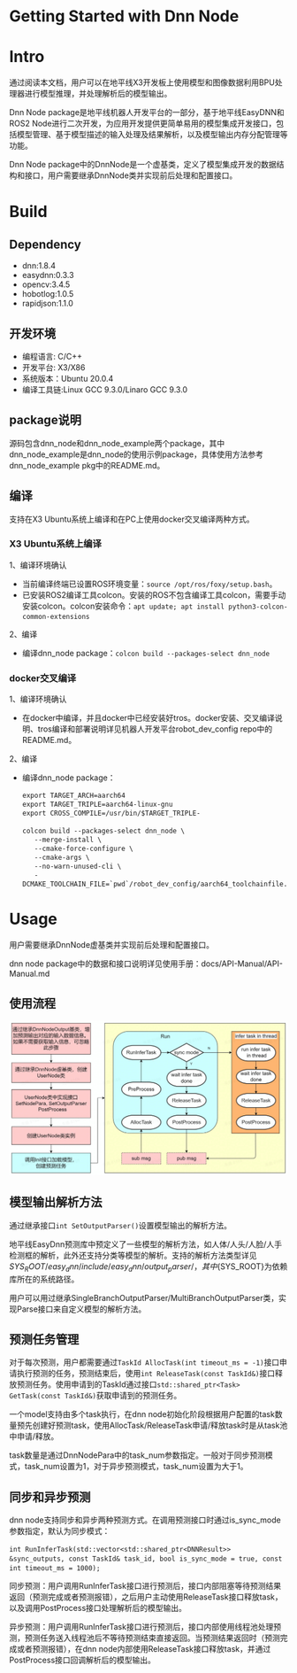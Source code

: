 Getting Started with Dnn Node
=======


# Intro

通过阅读本文档，用户可以在地平线X3开发板上使用模型和图像数据利用BPU处理器进行模型推理，并处理解析后的模型输出。

Dnn Node package是地平线机器人开发平台的一部分，基于地平线EasyDNN和ROS2 Node进行二次开发，为应用开发提供更简单易用的模型集成开发接口，包括模型管理、基于模型描述的输入处理及结果解析，以及模型输出内存分配管理等功能。

Dnn Node package中的DnnNode是一个虚基类，定义了模型集成开发的数据结构和接口，用户需要继承DnnNode类并实现前后处理和配置接口。

# Build

## Dependency

- dnn:1.8.4
- easydnn:0.3.3
- opencv:3.4.5
- hobotlog:1.0.5
- rapidjson:1.1.0

## 开发环境

- 编程语言: C/C++
- 开发平台: X3/X86
- 系统版本：Ubuntu 20.0.4
- 编译工具链:Linux GCC 9.3.0/Linaro GCC 9.3.0

## package说明

源码包含dnn_node和dnn_node_example两个package，其中dnn_node_example是dnn_node的使用示例package，具体使用方法参考dnn_node_example pkg中的README.md。

## 编译

支持在X3 Ubuntu系统上编译和在PC上使用docker交叉编译两种方式。

### X3 Ubuntu系统上编译

1、编译环境确认

- 当前编译终端已设置ROS环境变量：`source /opt/ros/foxy/setup.bash`。
-  已安装ROS2编译工具colcon。安装的ROS不包含编译工具colcon，需要手动安装colcon。colcon安装命令：`apt update; apt install python3-colcon-common-extensions`

2、编译

- 编译dnn_node package：`colcon build --packages-select dnn_node`

### docker交叉编译

1、编译环境确认

- 在docker中编译，并且docker中已经安装好tros。docker安装、交叉编译说明、tros编译和部署说明详见机器人开发平台robot_dev_config repo中的README.md。

2、编译

- 编译dnn_node package： 

  ```
  export TARGET_ARCH=aarch64
  export TARGET_TRIPLE=aarch64-linux-gnu
  export CROSS_COMPILE=/usr/bin/$TARGET_TRIPLE-
  
  colcon build --packages-select dnn_node \
     --merge-install \
     --cmake-force-configure \
     --cmake-args \
     --no-warn-unused-cli \
     -DCMAKE_TOOLCHAIN_FILE=`pwd`/robot_dev_config/aarch64_toolchainfile.cmake
  ```


# Usage

用户需要继承DnnNode虚基类并实现前后处理和配置接口。

dnn node package中的数据和接口说明详见使用手册：docs/API-Manual/API-Manual.md

## 使用流程

![](./docs/dnnnode_workflow.jpg)

## 模型输出解析方法

通过继承接口`int SetOutputParser()`设置模型输出的解析方法。

地平线EasyDnn预测库中预定义了一些模型的解析方法，如人体/人头/人脸/人手检测框的解析，此外还支持分类等模型的解析。支持的解析方法类型详见${SYS_ROOT}/easy_dnn/include/easy_dnn/output_parser/，其中${SYS_ROOT}为依赖库所在的系统路径。

用户可以用过继承SingleBranchOutputParser/MultiBranchOutputParser类，实现Parse接口来自定义模型的解析方法。

## 预测任务管理

对于每次预测，用户都需要通过`TaskId AllocTask(int timeout_ms = -1)`接口申请执行预测的任务，预测结束后，使用`int ReleaseTask(const TaskId&)`接口释放预测任务。使用申请到的TaskId通过接口`std::shared_ptr<Task> GetTask(const TaskId&)`获取申请到的预测任务。

一个model支持由多个task执行，在dnn node初始化阶段根据用户配置的task数量预先创建好预测task，使用AllocTask/ReleaseTask申请/释放task时是从task池中申请/释放。

task数量是通过DnnNodePara中的task_num参数指定。一般对于同步预测模式，task_num设置为1，对于异步预测模式，task_num设置为大于1。

## 同步和异步预测

dnn node支持同步和异步两种预测方式。在调用预测接口时通过is_sync_mode参数指定，默认为同步模式：

`int RunInferTask(std::vector<std::shared_ptr<DNNResult>> &sync_outputs, const TaskId& task_id, bool is_sync_mode = true, const int timeout_ms = 1000);`

同步预测：用户调用RunInferTask接口进行预测后，接口内部阻塞等待预测结果返回（预测完成或者预测报错），之后用户主动使用ReleaseTask接口释放task，以及调用PostProcess接口处理解析后的模型输出。

异步预测：用户调用RunInferTask接口进行预测后，接口内部使用线程池处理预测，预测任务送入线程池后不等待预测结束直接返回。当预测结果返回时（预测完成或者预测报错），在dnn node内部使用ReleaseTask接口释放task，并通过PostProcess接口回调解析后的模型输出。

